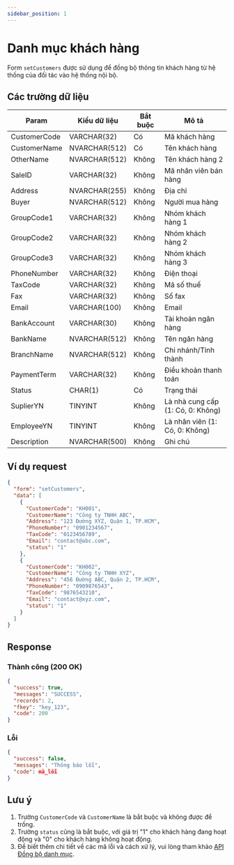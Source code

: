 ```yaml
---
sidebar_position: 1
---
```


# Danh mục khách hàng

Form `setCustomers` được sử dụng để đồng bộ thông tin khách hàng từ hệ thống của đối tác vào hệ thống nội bộ.

## Các trường dữ liệu

| Param | Kiểu dữ liệu | Bắt buộc | Mô tả |
|-------|-------------|----------|-------|
| CustomerCode | VARCHAR(32) | Có | Mã khách hàng |
| CustomerName | NVARCHAR(512) | Có | Tên khách hàng |
| OtherName | NVARCHAR(512) | Không | Tên khách hàng 2 |
| SaleID | VARCHAR(32) | Không | Mã nhân viên bán hàng |
| Address | NVARCHAR(255) | Không | Địa chỉ |
| Buyer | NVARCHAR(512) | Không | Người mua hàng |
| GroupCode1 | VARCHAR(32) | Không | Nhóm khách hàng 1 |
| GroupCode2 | VARCHAR(32) | Không | Nhóm khách hàng 2 |
| GroupCode3 | VARCHAR(32) | Không | Nhóm khách hàng 3 |
| PhoneNumber | VARCHAR(32) | Không | Điện thoại |
| TaxCode | VARCHAR(32) | Không | Mã số thuế |
| Fax | VARCHAR(32) | Không | Số fax |
| Email | VARCHAR(100) | Không | Email |
| BankAccount | VARCHAR(30) | Không | Tài khoản ngân hàng |
| BankName | NVARCHAR(512) | Không | Tên ngân hàng |
| BranchName | NVARCHAR(512) | Không | Chi nhánh/Tỉnh thành |
| PaymentTerm | VARCHAR(32) | Không | Điều khoản thanh toán |
| Status | CHAR(1) | Có | Trạng thái |
| SuplierYN | TINYINT | Không | Là nhà cung cấp (1: Có, 0: Không) |
| EmployeeYN | TINYINT | Không | Là nhân viên (1: Có, 0: Không) |
| Description | NVARCHAR(500) | Không | Ghi chú |

## Ví dụ request

```json
{
  "form": "setCustomers",
  "data": [
    {
      "CustomerCode": "KH001",
      "CustomerName": "Công ty TNHH ABC",
      "Address": "123 Đường XYZ, Quận 1, TP.HCM",
      "PhoneNumber": "0901234567",
      "TaxCode": "0123456789",
      "Email": "contact@abc.com",
      "status": "1"
    },
    {
      "CustomerCode": "KH002",
      "CustomerName": "Công ty TNHH XYZ",
      "Address": "456 Đường ABC, Quận 2, TP.HCM",
      "PhoneNumber": "0909876543",
      "TaxCode": "9876543210",
      "Email": "contact@xyz.com",
      "status": "1"
    }
  ]
}
```

## Response

### Thành công (200 OK)

```json
{
  "success": true,
  "messages": "SUCCESS",
  "records": 2,
  "fkey": "key_123",
  "code": 200
}
```

### Lỗi

```json
{
  "success": false,
  "messages": "Thông báo lỗi",
  "code": mã_lỗi
}
```

## Lưu ý

1. Trường `CustomerCode` và `CustomerName` là bắt buộc và không được để trống.
2. Trường `status` cũng là bắt buộc, với giá trị "1" cho khách hàng đang hoạt động và "0" cho khách hàng không hoạt động.
3. Để biết thêm chi tiết về các mã lỗi và cách xử lý, vui lòng tham khảo [API Đồng bộ danh mục](../sync-data).